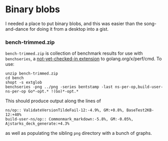 # Binary blobs

I needed a place to put binary blobs, and this was easier than the song-and-dance for doing it from a desktop into a gist.


### bench-trimmed.zip
`bench-trimmed.zip` is collection of benchmark results for use with `benchseries`,
a [not-yet-checked-in extension](https://go-review.googlesource.com/c/perf/+/218923) to golang.org/x/perf/cmd.
To use:
```
unzip bench-trimmed.zip
cd bench
shopt -s extglob
benchseries -png ../png -series bentstamp -last ns-per-op,build-user-ns-per-op Go*-opt.* !(Go)*-opt.*
```
This should produce output along the lines of
```
ns/op:: ValidateVersionTildeFail-12:-4.9%, GM:+0.8%, BaseTest2KB-12:+40%
build-user-ns/op:: Commonmark_markdown:-5.8%, GM:-0.05%, Ajstarks_deck_generate:+4.3%
```
as well as populating the sibling `png` directory with a bunch of graphs.
